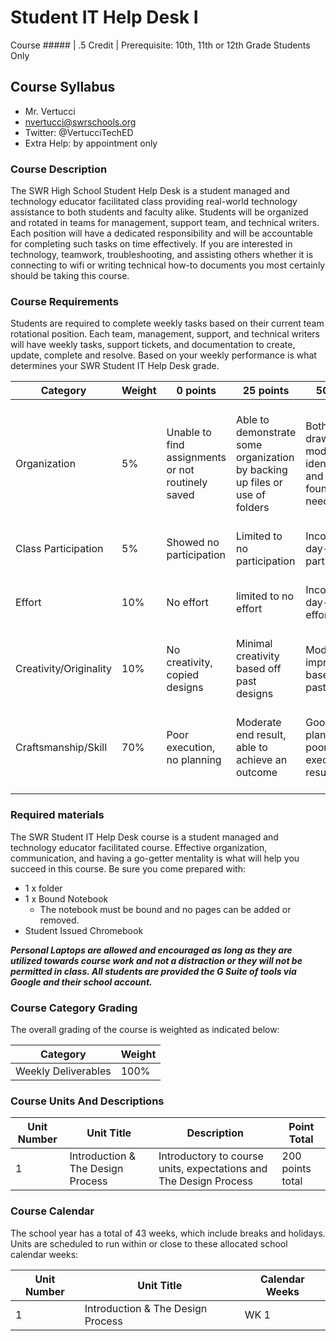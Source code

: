 # Student IT Help Desk I

Course ##### | .5 Credit | Prerequisite: 10th, 11th or 12th Grade Students Only

## Course Syllabus

  - Mr. Vertucci
  - nvertucci@swrschools.org
  - Twitter: @VertucciTechED
  - Extra Help: by appointment only

### Course Description
The SWR High School Student Help Desk is a student managed and technology educator facilitated class providing real-world technology assistance to both students and faculty alike. Students will be organized and rotated in teams for management, support team, and technical writers. Each position will have a dedicated responsibility and will be accountable for completing such tasks on time effectively. If you are interested in technology, teamwork, troubleshooting, and assisting others whether it is connecting to wifi or writing technical how-to documents you most certainly should be taking this course.

### Course Requirements

Students are required to complete weekly tasks based on their current team rotational position. Each team, management, support, and technical writers will have weekly tasks, support tickets, and documentation to create, update, complete and resolve. Based on your weekly performance is what determines your SWR Student IT Help Desk grade.

| Category | Weight | 0 points  | 25 points | 50 points | 75 points | 100 points |
| ------------- | ------------- | ------------- | ------------- | ------------- | ------------- | ------------- |
| Organization | 5% | Unable to find assignments or not routinely saved | Able to demonstrate some organization by backing up files or use of folders | Both drawings and models are identifiable and can be found if needed | All drawings are in a folder and models organized by folders in Google Drive | All drawings are in a folder labeled correctly and models organized by folders in Google Drive labeled correctly |
| Class Participation | 5% | Showed no participation | Limited to no participation | Inconsistent day-to-day participation | Participated only when needed  | Engaged daily and actively participated |
| Effort | 10% | No effort | limited to no effort | Inconsistent day-to-day effort | Showed effort only when needed or routinely directed | Continuous day-to-day effort with or without direction |
| Creativity/Originality | 10% | No creativity, copied designs | Minimal creativity based off past designs | Moderate improvements based off past designs | Complete overhaul of past or found designs | Completely new idea/design |
| Craftsmanship/Skill | 70% | Poor execution, no planning | Moderate end result, able to achieve an outcome | Good planning but poorly executed end result | Good planning and good end result although not what had been designed or communicated | Great planning & execution able to achieve what had been designed or communicated |


### Required materials

The SWR Student IT Help Desk course is a student managed and technology educator facilitated course. Effective organization, communication, and having a go-getter mentality is what will help you succeed in this course. Be sure you come prepared with:

- 1 x folder
- 1 x Bound Notebook
    - The notebook must be bound and no pages can be added or removed.
- Student Issued Chromebook

***Personal Laptops are allowed and encouraged as long as they are utilized towards course work and not a distraction or they will not be permitted in class. All students are provided the G Suite of tools via Google and their school account.***

### Course Category Grading

The overall grading of the course is weighted as indicated below:

| Category | Weight |
| ------------- | ------------- |
| Weekly Deliverables | 100% |

### Course Units And Descriptions

| Unit Number | Unit Title | Description | Point Total |
| ------------- | ------------- | ------------- | ------------- |
| 1 | Introduction & The Design Process | Introductory to course units, expectations and The Design Process | 200 points total | |

### Course Calendar

The school year has a total of 43 weeks, which include breaks and holidays. Units are scheduled to run within or close to these allocated school calendar weeks:

| Unit Number | Unit Title | Calendar Weeks |
| ------------- | ------------- | ------------- |
| 1 | Introduction & The Design Process | WK 1 |
